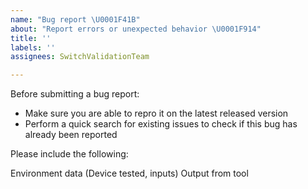 ```yaml
---
name: "Bug report \U0001F41B"
about: "Report errors or unexpected behavior \U0001F914"
title: ''
labels: ''
assignees: SwitchValidationTeam

---
```


Before submitting a bug report:

- Make sure you are able to repro it on the latest released version
- Perform a quick search for existing issues to check if this bug has already been reported

Please include the following:

Environment data (Device tested, inputs)
Output from tool
